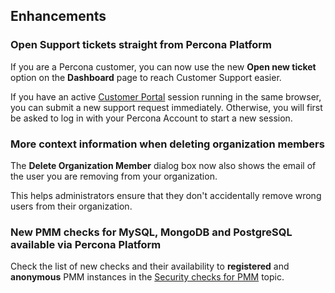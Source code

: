 ## Enhancements

### Open Support tickets straight from Percona Platform
If you are a Percona customer, you can now use the new **Open new ticket** option on the **Dashboard** page to reach Customer Support easier. 

If you have an active [Customer Portal](https://percona.service-now.com/) session running in the same browser, you can submit a new support request immediately. Otherwise, you will first be asked to log in with your Percona Account to start a new session.

### More context information when deleting organization members
The **Delete Organization Member** dialog box now also shows the email of the user you are removing from your organization. 

This helps administrators ensure that they don't accidentally remove wrong users from their organization.

### New PMM checks for MySQL, MongoDB and PostgreSQL available via Percona Platform
Check the list of new checks and their availability to **registered** and **anonymous** PMM instances in the [Security checks for PMM](checks.md) topic. 
